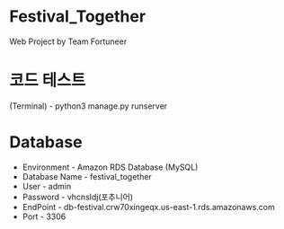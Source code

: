 # Festival_Together
Web Project by Team Fortuneer

# 코드 테스트
(Terminal) - python3 manage.py runserver

# Database
- Environment - Amazon RDS Database (MySQL)
- Database Name - festival_together
- User - admin
- Password - vhcnsldj(포추니어)
- EndPoint - db-festival.crw70xingeqx.us-east-1.rds.amazonaws.com
- Port - 3306
